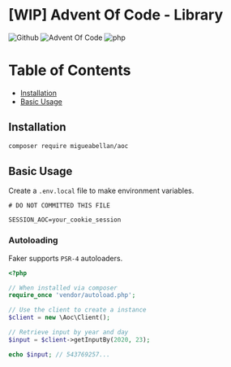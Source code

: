 # [WIP] Advent Of Code - Library

![Github](https://github.com/migueabellan/aoc/workflows/Test/badge.svg)
![Advent Of Code](https://img.shields.io/badge/Advent%20Of%20Code-library-orange?style=flat-square)
![php](https://img.shields.io/github/languages/top/migueabellan/aoc?style=flat-square)

# Table of Contents

- [Installation](#installation)
- [Basic Usage](#basic-usage)

## Installation

```sh
composer require migueabellan/aoc
```

## Basic Usage

Create a `.env.local` file to make environment variables.

```
# DO NOT COMMITTED THIS FILE

SESSION_AOC=your_cookie_session
```

### Autoloading

Faker supports `PSR-4` autoloaders.

```php
<?php

// When installed via composer
require_once 'vendor/autoload.php';

// Use the client to create a instance
$client = new \Aoc\Client();

// Retrieve input by year and day
$input = $client->getInputBy(2020, 23);

echo $input; // 543769257...
```
